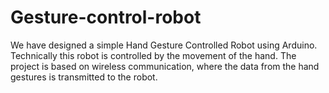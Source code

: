 # Gesture-control-robot

We have designed a simple Hand Gesture Controlled Robot using Arduino. Technically this robot is
controlled by the movement of the hand. The project is based on wireless communication, where the data from the 
hand gestures is transmitted to the robot.


